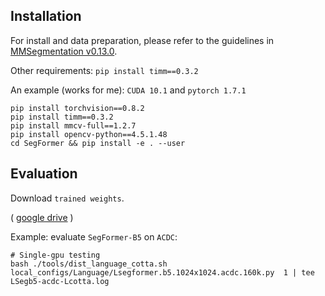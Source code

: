


## Installation

For install and data preparation, please refer to the guidelines in [MMSegmentation v0.13.0](https://github.com/open-mmlab/mmsegmentation/tree/v0.13.0).

Other requirements:
```pip install timm==0.3.2```

An example (works for me): ```CUDA 10.1``` and  ```pytorch 1.7.1``` 

```
pip install torchvision==0.8.2
pip install timm==0.3.2
pip install mmcv-full==1.2.7
pip install opencv-python==4.5.1.48
cd SegFormer && pip install -e . --user
```

## Evaluation

Download `trained weights`. 

(
[google drive](https://drive.google.com/drive/folders/1bZLriO8CNE7fNRmLCL5IEfLbST13r00m?usp=sharing) 
)

Example: evaluate ```SegFormer-B5``` on ```ACDC```:

```
# Single-gpu testing
bash ./tools/dist_language_cotta.sh local_configs/Language/Lsegformer.b5.1024x1024.acdc.160k.py  1 | tee LSegb5-acdc-Lcotta.log
```